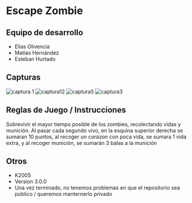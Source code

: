 # Escape Zombie

## Equipo de desarrollo

- Elias Olivencia 
- Matias Hernández
- Esteban Hurtado

## Capturas

![captura 1](https://github.com/pdepviernestm/2023-tpgame-bondiola/assets/101006860/12fa0e06-c01c-4c64-bc67-95c3f1920935)
![captura12](https://github.com/pdepviernestm/2023-tpgame-bondiola/assets/101006860/95010d17-9f88-4cf2-9779-3751ce4b4eda)
![captura5](https://github.com/pdepviernestm/2023-tpgame-bondiola/assets/101006860/b4595d0a-943e-40f8-b0c6-7ec021e30e33)
![captura3](https://github.com/pdepviernestm/2023-tpgame-bondiola/assets/101006860/beb48838-93be-4081-94ab-32edc54d803c)


## Reglas de Juego / Instrucciones

Sobrevivir el mayor tiempo posible de los zombies, recolectando vidas y munición. Al pasar cada segundo vivo, en la esquina superior derecha se sumaran 10 puntos, al recoger un corazon con poca vida, se sumara 1 vida extra, y al recoger munición, se sumarán 3 balas a la munición


## Otros

- K2005
- Version 3.0.0
- Una vez terminado, no tenemos problemas en que el repositorio sea público / queremos manternerlo privado

